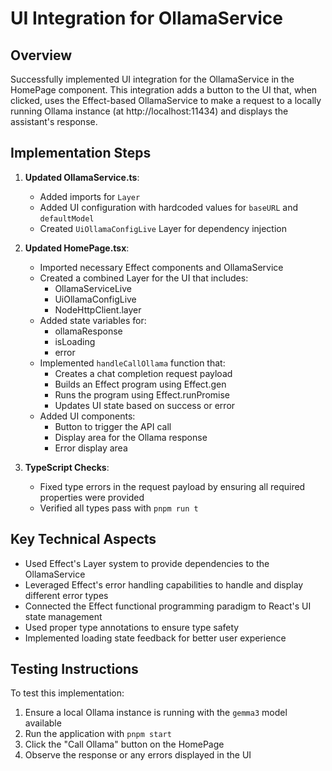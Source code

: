 # UI Integration for OllamaService

## Overview

Successfully implemented UI integration for the OllamaService in the HomePage component. This integration adds a button to the UI that, when clicked, uses the Effect-based OllamaService to make a request to a locally running Ollama instance (at http://localhost:11434) and displays the assistant's response.

## Implementation Steps

1. **Updated OllamaService.ts**:
   - Added imports for `Layer`
   - Added UI configuration with hardcoded values for `baseURL` and `defaultModel`
   - Created `UiOllamaConfigLive` Layer for dependency injection

2. **Updated HomePage.tsx**:
   - Imported necessary Effect components and OllamaService
   - Created a combined Layer for the UI that includes:
     - OllamaServiceLive
     - UiOllamaConfigLive
     - NodeHttpClient.layer
   - Added state variables for:
     - ollamaResponse
     - isLoading
     - error
   - Implemented `handleCallOllama` function that:
     - Creates a chat completion request payload
     - Builds an Effect program using Effect.gen
     - Runs the program using Effect.runPromise
     - Updates UI state based on success or error
   - Added UI components:
     - Button to trigger the API call
     - Display area for the Ollama response
     - Error display area

3. **TypeScript Checks**:
   - Fixed type errors in the request payload by ensuring all required properties were provided
   - Verified all types pass with `pnpm run t`

## Key Technical Aspects

- Used Effect's Layer system to provide dependencies to the OllamaService
- Leveraged Effect's error handling capabilities to handle and display different error types
- Connected the Effect functional programming paradigm to React's UI state management
- Used proper type annotations to ensure type safety
- Implemented loading state feedback for better user experience

## Testing Instructions

To test this implementation:
1. Ensure a local Ollama instance is running with the `gemma3` model available
2. Run the application with `pnpm start`
3. Click the "Call Ollama" button on the HomePage
4. Observe the response or any errors displayed in the UI
